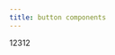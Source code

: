 ```yaml
---
title: button components
---
```


<test-button>12312</test-button>

<!-- @[code vue](../../docs/.vuepress/components/test/button.vue) -->